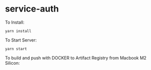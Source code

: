 # service-auth

To Install:

```
yarn install
```

To Start Server:

```
yarn start
```

To build and push with DOCKER to Artifact Registry from Macbook M2 Silicon:

```

